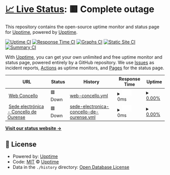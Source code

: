 # [📈 Live Status](https://demo.upptime.js.org): <!--live status--> **🟥 Complete outage**

This repository contains the open-source uptime monitor and status page for [Upptime](https://upptime.js.org), powered by [Upptime](https://github.com/upptime/upptime).

[![Uptime CI](https://github.com/CIAourense/statusservices/workflows/Uptime%20CI/badge.svg)](https://github.com/CIAourense/statusservices/actions?query=workflow%3A%22Uptime+CI%22)
[![Response Time CI](https://github.com/CIAourense/statusservices/workflows/Response%20Time%20CI/badge.svg)](https://github.com/CIAourense/statusservices/actions?query=workflow%3A%22Response+Time+CI%22)
[![Graphs CI](https://github.com/CIAourense/statusservices/workflows/Graphs%20CI/badge.svg)](https://github.com/CIAourense/statusservices/actions?query=workflow%3A%22Graphs+CI%22)
[![Static Site CI](https://github.com/CIAourense/statusservices/workflows/Static%20Site%20CI/badge.svg)](https://github.com/CIAourense/statusservices/actions?query=workflow%3A%22Static+Site+CI%22)
[![Summary CI](https://github.com/CIAourense/statusservices/workflows/Summary%20CI/badge.svg)](https://github.com/CIAourense/statusservices/actions?query=workflow%3A%22Summary+CI%22)

With [Upptime](https://upptime.js.org), you can get your own unlimited and free uptime monitor and status page, powered entirely by a GitHub repository. We use [Issues](https://github.com/upptime/upptime/issues) as incident reports, [Actions](https://github.com/CIAourense/statusservices/actions) as uptime monitors, and [Pages](https://demo.upptime.js.org) for the status page.

<!--start: status pages-->
<!-- This summary is generated by Upptime (https://github.com/upptime/upptime) -->
<!-- Do not edit this manually, your changes will be overwritten -->
<!-- prettier-ignore -->
| URL | Status | History | Response Time | Uptime |
| --- | ------ | ------- | ------------- | ------ |
| <img alt="" src="https://favicons.githubusercontent.com/www.ourense.gal" height="13"> [Web Concello](https://www.ourense.gal) | 🟥 Down | [web-concello.yml](https://github.com/CIAourense/statusservices/commits/HEAD/history/web-concello.yml) | <details><summary><img alt="Response time graph" src="./graphs/web-concello/response-time-week.png" height="20"> 0ms</summary><br><a href="https://CIAourense.github.io/statusservices/history/web-concello"><img alt="Response time 1368" src="https://img.shields.io/endpoint?url=https%3A%2F%2Fraw.githubusercontent.com%2FCIAourense%2Fstatusservices%2FHEAD%2Fapi%2Fweb-concello%2Fresponse-time.json"></a><br><a href="https://CIAourense.github.io/statusservices/history/web-concello"><img alt="24-hour response time 0" src="https://img.shields.io/endpoint?url=https%3A%2F%2Fraw.githubusercontent.com%2FCIAourense%2Fstatusservices%2FHEAD%2Fapi%2Fweb-concello%2Fresponse-time-day.json"></a><br><a href="https://CIAourense.github.io/statusservices/history/web-concello"><img alt="7-day response time 0" src="https://img.shields.io/endpoint?url=https%3A%2F%2Fraw.githubusercontent.com%2FCIAourense%2Fstatusservices%2FHEAD%2Fapi%2Fweb-concello%2Fresponse-time-week.json"></a><br><a href="https://CIAourense.github.io/statusservices/history/web-concello"><img alt="30-day response time 0" src="https://img.shields.io/endpoint?url=https%3A%2F%2Fraw.githubusercontent.com%2FCIAourense%2Fstatusservices%2FHEAD%2Fapi%2Fweb-concello%2Fresponse-time-month.json"></a><br><a href="https://CIAourense.github.io/statusservices/history/web-concello"><img alt="1-year response time 1368" src="https://img.shields.io/endpoint?url=https%3A%2F%2Fraw.githubusercontent.com%2FCIAourense%2Fstatusservices%2FHEAD%2Fapi%2Fweb-concello%2Fresponse-time-year.json"></a></details> | <details><summary><a href="https://CIAourense.github.io/statusservices/history/web-concello">0.00%</a></summary><a href="https://CIAourense.github.io/statusservices/history/web-concello"><img alt="All-time uptime 59.94%" src="https://img.shields.io/endpoint?url=https%3A%2F%2Fraw.githubusercontent.com%2FCIAourense%2Fstatusservices%2FHEAD%2Fapi%2Fweb-concello%2Fuptime.json"></a><br><a href="https://CIAourense.github.io/statusservices/history/web-concello"><img alt="24-hour uptime 0.00%" src="https://img.shields.io/endpoint?url=https%3A%2F%2Fraw.githubusercontent.com%2FCIAourense%2Fstatusservices%2FHEAD%2Fapi%2Fweb-concello%2Fuptime-day.json"></a><br><a href="https://CIAourense.github.io/statusservices/history/web-concello"><img alt="7-day uptime 0.00%" src="https://img.shields.io/endpoint?url=https%3A%2F%2Fraw.githubusercontent.com%2FCIAourense%2Fstatusservices%2FHEAD%2Fapi%2Fweb-concello%2Fuptime-week.json"></a><br><a href="https://CIAourense.github.io/statusservices/history/web-concello"><img alt="30-day uptime 1.38%" src="https://img.shields.io/endpoint?url=https%3A%2F%2Fraw.githubusercontent.com%2FCIAourense%2Fstatusservices%2FHEAD%2Fapi%2Fweb-concello%2Fuptime-month.json"></a><br><a href="https://CIAourense.github.io/statusservices/history/web-concello"><img alt="1-year uptime 59.94%" src="https://img.shields.io/endpoint?url=https%3A%2F%2Fraw.githubusercontent.com%2FCIAourense%2Fstatusservices%2FHEAD%2Fapi%2Fweb-concello%2Fuptime-year.json"></a></details>
| <img alt="" src="https://favicons.githubusercontent.com/sede.ourense.gob.es" height="13"> [Sede electrónica - Concello de Ourense](https://sede.ourense.gob.es) | 🟥 Down | [sede-electronica-concello-de-ourense.yml](https://github.com/CIAourense/statusservices/commits/HEAD/history/sede-electronica-concello-de-ourense.yml) | <details><summary><img alt="Response time graph" src="./graphs/sede-electronica-concello-de-ourense/response-time-week.png" height="20"> 0ms</summary><br><a href="https://CIAourense.github.io/statusservices/history/sede-electronica-concello-de-ourense"><img alt="Response time 892" src="https://img.shields.io/endpoint?url=https%3A%2F%2Fraw.githubusercontent.com%2FCIAourense%2Fstatusservices%2FHEAD%2Fapi%2Fsede-electronica-concello-de-ourense%2Fresponse-time.json"></a><br><a href="https://CIAourense.github.io/statusservices/history/sede-electronica-concello-de-ourense"><img alt="24-hour response time 0" src="https://img.shields.io/endpoint?url=https%3A%2F%2Fraw.githubusercontent.com%2FCIAourense%2Fstatusservices%2FHEAD%2Fapi%2Fsede-electronica-concello-de-ourense%2Fresponse-time-day.json"></a><br><a href="https://CIAourense.github.io/statusservices/history/sede-electronica-concello-de-ourense"><img alt="7-day response time 0" src="https://img.shields.io/endpoint?url=https%3A%2F%2Fraw.githubusercontent.com%2FCIAourense%2Fstatusservices%2FHEAD%2Fapi%2Fsede-electronica-concello-de-ourense%2Fresponse-time-week.json"></a><br><a href="https://CIAourense.github.io/statusservices/history/sede-electronica-concello-de-ourense"><img alt="30-day response time 0" src="https://img.shields.io/endpoint?url=https%3A%2F%2Fraw.githubusercontent.com%2FCIAourense%2Fstatusservices%2FHEAD%2Fapi%2Fsede-electronica-concello-de-ourense%2Fresponse-time-month.json"></a><br><a href="https://CIAourense.github.io/statusservices/history/sede-electronica-concello-de-ourense"><img alt="1-year response time 892" src="https://img.shields.io/endpoint?url=https%3A%2F%2Fraw.githubusercontent.com%2FCIAourense%2Fstatusservices%2FHEAD%2Fapi%2Fsede-electronica-concello-de-ourense%2Fresponse-time-year.json"></a></details> | <details><summary><a href="https://CIAourense.github.io/statusservices/history/sede-electronica-concello-de-ourense">0.00%</a></summary><a href="https://CIAourense.github.io/statusservices/history/sede-electronica-concello-de-ourense"><img alt="All-time uptime 0.01%" src="https://img.shields.io/endpoint?url=https%3A%2F%2Fraw.githubusercontent.com%2FCIAourense%2Fstatusservices%2FHEAD%2Fapi%2Fsede-electronica-concello-de-ourense%2Fuptime.json"></a><br><a href="https://CIAourense.github.io/statusservices/history/sede-electronica-concello-de-ourense"><img alt="24-hour uptime 0.00%" src="https://img.shields.io/endpoint?url=https%3A%2F%2Fraw.githubusercontent.com%2FCIAourense%2Fstatusservices%2FHEAD%2Fapi%2Fsede-electronica-concello-de-ourense%2Fuptime-day.json"></a><br><a href="https://CIAourense.github.io/statusservices/history/sede-electronica-concello-de-ourense"><img alt="7-day uptime 0.00%" src="https://img.shields.io/endpoint?url=https%3A%2F%2Fraw.githubusercontent.com%2FCIAourense%2Fstatusservices%2FHEAD%2Fapi%2Fsede-electronica-concello-de-ourense%2Fuptime-week.json"></a><br><a href="https://CIAourense.github.io/statusservices/history/sede-electronica-concello-de-ourense"><img alt="30-day uptime 1.38%" src="https://img.shields.io/endpoint?url=https%3A%2F%2Fraw.githubusercontent.com%2FCIAourense%2Fstatusservices%2FHEAD%2Fapi%2Fsede-electronica-concello-de-ourense%2Fuptime-month.json"></a><br><a href="https://CIAourense.github.io/statusservices/history/sede-electronica-concello-de-ourense"><img alt="1-year uptime 0.01%" src="https://img.shields.io/endpoint?url=https%3A%2F%2Fraw.githubusercontent.com%2FCIAourense%2Fstatusservices%2FHEAD%2Fapi%2Fsede-electronica-concello-de-ourense%2Fuptime-year.json"></a></details>

<!--end: status pages-->

[**Visit our status website →**](https://demo.upptime.js.org)

## 📄 License

- Powered by: [Upptime](https://github.com/upptime/upptime)
- Code: [MIT](./LICENSE) © [Upptime](https://upptime.js.org)
- Data in the `./history` directory: [Open Database License](https://opendatacommons.org/licenses/odbl/1-0/)

